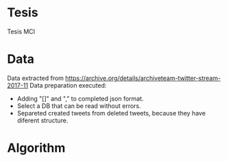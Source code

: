 # Tesis
Tesis MCI


# Data
Data extracted from https://archive.org/details/archiveteam-twitter-stream-2017-11
Data preparation executed:
- Adding "[]" and "," to completed json format.
- Select a DB that can be read without errors.
- Separeted created tweets from deleted tweets, because they have diferent structure.


# Algorithm


